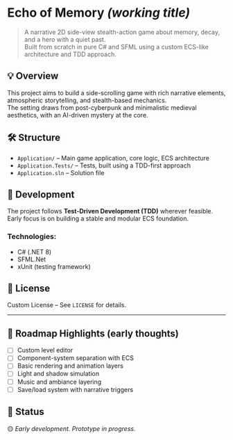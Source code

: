 # Echo of Memory *(working title)*

> A narrative 2D side-view stealth-action game about memory, decay, and a hero with a quiet past.  
> Built from scratch in pure C# and SFML using a custom ECS-like architecture and TDD approach.

## 💡 Overview

This project aims to build a side-scrolling game with rich narrative elements, atmospheric storytelling, and stealth-based mechanics.  
The setting draws from post-cyberpunk and minimalistic medieval aesthetics, with an AI-driven mystery at the core.

## 🛠️ Structure

- `Application/` – Main game application, core logic, ECS architecture
- `Application.Tests/` – Tests, built using a TDD-first approach
- `Application.sln` – Solution file

## 🧪 Development

The project follows **Test-Driven Development (TDD)** wherever feasible.  
Early focus is on building a stable and modular ECS foundation.

### Technologies:

- C# (.NET 8)
- SFML.Net
- xUnit (testing framework)

## 📜 License

Custom License – See `LICENSE` for details.

---

## 🚧 Roadmap Highlights (early thoughts)

- [ ] Custom level editor
- [ ] Component-system separation with ECS
- [ ] Basic rendering and animation layers
- [ ] Light and shadow simulation
- [ ] Music and ambiance layering
- [ ] Save/load system with narrative triggers

## 🌱 Status

🟡 *Early development. Prototype in progress.*
